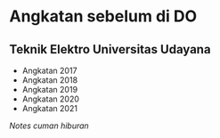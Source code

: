 # Angkatan sebelum di DO
Teknik Elektro Universitas Udayana
--
- Angkatan 2017
- Angkatan 2018
- Angkatan 2019
- Angkatan 2020
- Angkatan 2021

*Notes cuman hiburan*
